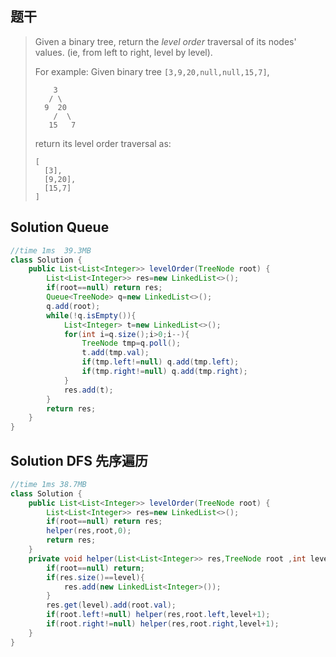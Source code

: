 ## 题干

> Given a binary tree, return the *level order* traversal of its nodes' values. (ie, from left to right, level by level).
>
> For example:
> Given binary tree `[3,9,20,null,null,15,7]`,
>
> ```
>     3
>    / \
>   9  20
>     /  \
>    15   7
> ```
>
> 
>
> return its level order traversal as:
>
> ```
> [
>   [3],
>   [9,20],
>   [15,7]
> ]
> ```

## Solution Queue

```java
//time 1ms  39.3MB
class Solution {
    public List<List<Integer>> levelOrder(TreeNode root) {
        List<List<Integer>> res=new LinkedList<>();
        if(root==null) return res;
        Queue<TreeNode> q=new LinkedList<>();
        q.add(root);
        while(!q.isEmpty()){
            List<Integer> t=new LinkedList<>();
            for(int i=q.size();i>0;i--){
                TreeNode tmp=q.poll();
                t.add(tmp.val);
                if(tmp.left!=null) q.add(tmp.left);
                if(tmp.right!=null) q.add(tmp.right);
            }
            res.add(t);
        }
        return res;
    }
}
```

## Solution DFS  先序遍历

```java
//time 1ms 38.7MB
class Solution {
    public List<List<Integer>> levelOrder(TreeNode root) {
        List<List<Integer>> res=new LinkedList<>();
        if(root==null) return res;
        helper(res,root,0);
        return res;
    }
    private void helper(List<List<Integer>> res,TreeNode root ,int level){
        if(root==null) return;
        if(res.size()==level){
            res.add(new LinkedList<Integer>());
        }
        res.get(level).add(root.val);
        if(root.left!=null) helper(res,root.left,level+1);
        if(root.right!=null) helper(res,root.right,level+1);
    }
}
```

